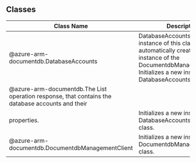 ## Classes
| Class Name | Description |
|---|---|
| @azure-arm-documentdb.DatabaseAccounts |DatabaseAccounts __NOTE__: An instance of this class is automatically created for an instance of the DocumentdbManagementClient. Initializes a new instance of the DatabaseAccounts class.|
| @azure-arm-documentdb.The List operation response, that contains the database accounts and theirproperties. |Initializes a new instance of the DatabaseAccountsListResult class.|
| @azure-arm-documentdb.DocumentdbManagementClient |Initializes a new instance of the DocumentdbManagementClient class.|
